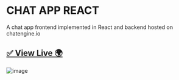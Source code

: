 # CHAT APP REACT

A chat app frontend implemented in React and backend hosted on chatengine.io

## [✅ View Live 🌍 ](https://chatapp-ls.netlify.app/)

![image](https://user-images.githubusercontent.com/54276661/159696052-0992246f-91cb-47a0-840b-ea17f2b8b915.png)
